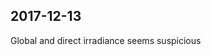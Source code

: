 
## 2017-12-13

[//]: # (Keywords: #suspicious_data)

Global and direct irradiance seems suspicious

